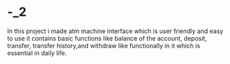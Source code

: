 # -_2
In this project i made atm machine interface which is user friendly and easy to use it contains basic functions like balance of the account, deposit, transfer, transfer history,and withdraw like functionally in it which is essential in daily life.
